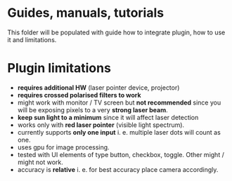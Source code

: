 # Guides, manuals, tutorials

This folder will be populated with guide how to integrate plugin,  how to use it and limitations.

# Plugin limitations

- **requires additional HW** (laser pointer device, projector)
- **requires crossed polarised filters to work**
- might work with monitor / TV screen but **not recommended** since you will be exposing pixels to a very **strong laser beam**.
- **keep sun light to a minimum** since it will affect laser detection
- works only with **red laser pointer** (visible light spectrum).
- currently supports **only one input** i. e. multiple laser dots will count as one.
- uses gpu for image processing.
- tested with UI elements of type button, checkbox, toggle. Other might / might not work.
- accuracy is **relative** i. e. for best accuracy place camera accordingly.
